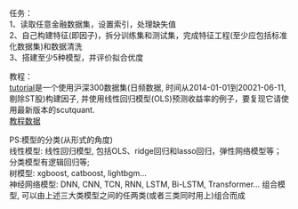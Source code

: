 任务：  
1、读取任意金融数据集，设置索引，处理缺失值  
2、自己构建特征(即因子)，拆分训练集和测试集，完成特征工程(至少应包括标准化数据集)和数据清洗  
3、搭建至少5种模型，并评价拟合优度

教程：  
[tutorial](https://github.com/HaoningChen/ScutQuant/blob/main/%E5%AE%9E%E8%B7%B5%E6%A1%88%E4%BE%8B/tutorial.ipynb)是一个使用沪深300数据集(日频数据, 时间从2014-01-01到20021-06-11, 剔除ST股)构建因子, 并使用线性回归模型(OLS)预测收益率的例子，要复现它请使用最新版本的scutquant.  
[教程数据](https://www.kaggle.com/datasets/harleychan/csi300)

PS:模型的分类(从形式的角度)  
线性模型: 线性回归模型, 包括OLS、ridge回归和lasso回归，弹性网络模型等；分类模型有逻辑回归等;  
树模型: xgboost, catboost, lightbgm...  
神经网络模型: DNN, CNN, TCN, RNN, LSTM, Bi-LSTM, Transformer...
组合模型, 可以由上述三大类模型之间的任两类(或者三类同时用上)组合而成
